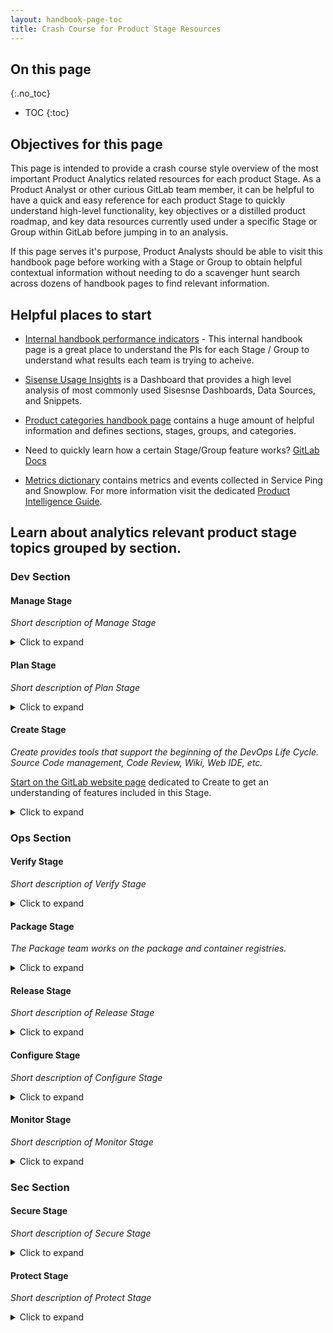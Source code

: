 ```yaml
---
layout: handbook-page-toc
title: Crash Course for Product Stage Resources
---
```


## On this page
{:.no_toc}

- TOC
{:toc}

## Objectives for this page

This page is intended to provide a crash course style overview of the most important Product Analytics related resources for each product Stage.
As a Product Analyst or other curious GitLab team member, it can be helpful to have a quick and easy reference for each product Stage to quickly understand high-level functionality, key objectives or a distilled product roadmap, and key data resources currently used under a specific Stage or Group within GitLab before jumping in to an analysis.

If this page serves it's purpose, Product Analysts should be able to visit this handbook page before working with a Stage or Group to obtain helpful contextual information without needing to do a scavenger hunt search across dozens of handbook pages to find relevant information. 

## Helpful places to start

* [Internal handbook performance indicators](https://internal-handbook.gitlab.io/handbook/company/performance-indicators/) - This internal handbook page is a great place to understand the PIs for each Stage / Group to understand what results each team is trying to acheive.

* [Sisense Usage Insights](https://app.periscopedata.com/app/gitlab/1013112/Sisense-Usage-Insights) is a Dashboard that provides a high level analysis of most commonly used Sisesnse Dashboards, Data Sources, and Snippets.

* [Product categories handbook page](/handbook/product/categories/) contains a huge amount of helpful information and defines sections, stages, groups, and categories.

* Need to quickly learn how a certain Stage/Group feature works? [GitLab Docs](https://docs.gitlab.com/)

* [Metrics dictionary](https://metrics.gitlab.com/) contains metrics and events collected in Service Ping and Snowplow. For more information visit the dedicated [Product Intelligence Guide](/handbook/product/product-intelligence-guide/#metrics-dictionary).

## Learn about analytics relevant product stage topics grouped by section.

### Dev Section

#### Manage Stage
_Short description of Manage Stage_

<details markdown="1"><summary>Click to expand</summary>


##### Top dashboards referenced by this team

[Manage Stage Sisense Topics Page](https://app.periscopedata.com/app/gitlab/topic/Manage-Stage/ab937816bcd24c9291ceb7b6c5e30c49)
_Overall Manage stage pinned dashboards for easy access_

[Manage : Compliance](https://app.periscopedata.com/app/gitlab/663045/Manage:-Compliance-Dashboard)
_Dashboard frequently used by the Compliance Group_


##### Important data documentation

``` sql

SELECT * 
FROM table
WHERE field = stage_name
;
```
_SMAU_

``` sql

SELECT * 
FROM table
WHERE field = stage_name
;
```
_GMAU_

``` sql

SELECT * 
FROM table
WHERE field = stage_name
;
```
_Other_

##### Helpful user research and demos

[Link to user research or demos]()
_Group specification if applicable, brief description of youtube channel linked or specific singular video resource_

##### Product roadmap link

[Link to product roadmap]()
_Resource to understand the long-term goals for this team_

##### OKRs

[Link to OKRs handbook page]()
_Resource to understand the current OKRs for this team_

##### Key handbook pages

[Link to helpful handbook page]()
_Describe why this handbook page is helpful for product analysts_

##### Slack channels

**#slack-channel**
_Description_

##### Team heirarchy

[Link to team heirarchy]()

</details>

#### Plan Stage
_Short description of Plan Stage_

<details markdown="1"><summary>Click to expand</summary>
##### Top dashboards referenced by this team

[Link to a dashboard]()
_Group specification if applicable, brief description of dashboard and how it's used_

[Link to a dashboard]()
_Group specification if applicable, brief description of dashboard and how it's used_

[Link to a dashboard]()
_Group specification if applicable, brief description of dashboard and how it's used_

##### Important data documentation

``` sql

SELECT * 
FROM table
WHERE field = stage_name
;
```
_SMAU_

``` sql

SELECT * 
FROM table
WHERE field = stage_name
;
```
_GMAU_

``` sql

SELECT * 
FROM table
WHERE field = stage_name
;
```
_Other_

##### Helpful user research and demos

[Link to user research or demos]()
_Group specification if applicable, brief description of youtube channel linked or specific singular video resource_

##### Product roadmap link

[Link to product roadmap]()
_Resource to understand the long-term goals for this team_

##### OKRs

[Link to OKRs handbook page]()
_Resource to understand the current OKRs for this team_

##### Key handbook pages

[Link to helpful handbook page]()
_Describe why this handbook page is helpful for product analysts_

##### Slack channels

**#slack-channel**
_Description_

##### Team heirarchy

[Link to team heirarchy]()

</details>

#### Create Stage
_Create provides tools that support the beginning of the DevOps Life Cycle. Source Code management, Code Review, Wiki, Web IDE, etc._

[Start on the GitLab website page](https://about.gitlab.com/features/?stage=create) dedicated to Create to get an understanding of features included in this Stage. 

<details markdown="1"><summary>Click to expand</summary>

##### Top dashboards referenced by this team

* [Create - Code Review Topics page](https://app.periscopedata.com/app/gitlab/topic/Create---Code-Review/abb4786159ef4aa7abad4da4c21b0871)

_Create : Code Review group specific pinned dashboards for easy access_

* [Code Review MAU Metrics](https://app.periscopedata.com/app/gitlab/786738/Code-Review-MAU-Metrics)

_Used frequently by Create : Code Review Group_

* [Editor Extension Category MAU Metrics](https://app.periscopedata.com/app/gitlab/825329/Editor-Extension-Category-MAU-Metrics)

_Used frequently by Create : Code Review Group_

* [Performance indicators internal handbook page](https://internal-handbook.gitlab.io/handbook/company/performance-indicators/product/dev-section/)

_The Create : Gitaly Group primarily uses the Performance Indicators Internal Handbook Page to guide decisions_

* [Handbook page containing engineering analytics dashboards](https://about.gitlab.com/handbook/engineering/development/dev/create/engineering-managers/dashboards/)

_Used by Create Stage Engineering Managers_

##### Important data documentation

``` sql

SELECT * 
FROM table
WHERE field = stage_name
;
```

##### Helpful video resources
_Must be logged into GitLab Unfiltered account_

[Create Stage YouTube playlist](https://www.youtube.com/playlist?list=PL05JrBw4t0KrJEKqwt57ljmbkOuVwaR0d)

[Create Stage UX YouTube playlist](https://www.youtube.com/playlist?list=PL05JrBw4t0KrUvA91eFQedd6zrvH0_kGY)

##### Product roadmap link

[Link to product direction / vision](/handbook/engineering/development/dev/create/#vision)

_Resource to understand the goals for this team_

##### Performance indicators

[Link to performance indicators](https://internal-handbook.gitlab.io/handbook/company/performance-indicators/product/dev-section/)

_Resource to understand the Performance Indicators for the Dev Section - Page can be searched by Stage and Group_

##### Key handbook pages

[Primary Create Stage handbook page](/handbook/engineering/development/dev/create/)

_Contains helpful information about how Create operates and current team members_

##### Slack channels

**#s_create** 

**#s_create_pm**

##### Team members

[Handbook page to find Create team members to collaborate with](/handbook/product/categories/#create-stage)

</details>

### Ops Section

#### Verify Stage
_Short description of Verify Stage_

<details markdown="1"><summary>Click to expand</summary>

##### Top dashboards referenced by this team

[Link to a dashboard]()
_Group specification if applicable, brief description of dashboard and how it's used_

[Link to a dashboard]()
_Group specification if applicable, brief description of dashboard and how it's used_

[Link to a dashboard]()
_Group specification if applicable, brief description of dashboard and how it's used_

##### Important data documentation

``` sql

SELECT * 
FROM table
WHERE field = stage_name
;
```
_SMAU_

``` sql

SELECT * 
FROM table
WHERE field = stage_name
;
```
_GMAU_

``` sql

SELECT * 
FROM table
WHERE field = stage_name
;
```
_Other_

##### Helpful user research and demos

[Link to user research or demos]()
_Group specification if applicable, brief description of youtube channel linked or specific singular video resource_

##### Product roadmap link

[Link to product roadmap]()
_Resource to understand the long-term goals for this team_

##### OKRs

[Link to OKRs handbook page]()
_Resource to understand the current OKRs for this team_

##### Key handbook pages

[Link to helpful handbook page]()
_Describe why this handbook page is helpful for product analysts_

##### Slack Channels

**#slack-channel**
_Description_

##### Team heirarchy

[Link to team heirarchy]()

</details>

#### Package Stage
_The Package team works on the package and container registries._

<details markdown="1"><summary>Click to expand</summary>

##### Top dashboards referenced by this team

* [Package GitLab.com Stage Activity](https://app.periscopedata.com/app/gitlab/527857/Package-GitLab.com-Stage-Activity-Dashboard)

_Primarily time series analyses for Package features on GitLab.com_

* [Package: User Adoption and Growth](https://app.periscopedata.com/app/gitlab/805350/Package:-User-Adoption-and-Growth)

_Primarily time series analyses including both SaaS and SM usage of Package features_

* [Package customer adoption](https://app.periscopedata.com/app/gitlab/877343/Package-customer-adoption)

_Customer specific data tables regarding specific Package feature usage_

* [Package: Costs](https://app.periscopedata.com/app/gitlab/1011032/Package:-Costs)

_WIP dashboard analyzing GCP costs associated with general 'registry' costs. There are outstanding questions about GCP tables that may impact these analyses in the future._

##### Important data documentation

``` sql

SELECT * 
FROM table
;
```


##### Helpful user research and demos

[User Interviews YouTube Channel](https://www.youtube.com/playlist?list=PL05JrBw4t0KpxCv3B5S-6LFCpBB6NCnga)

_General and feature specific user interviews for the Package team_

[Demos and Speedruns](/handbook/engineering/development/ops/package/#demos--speedruns)

_Package Handbook section with feature and roadmap demos_

##### Product roadmap link

[Link to product roadmap](/handbook/engineering/development/ops/package/#roadmap)

_Resource to understand the long-term goals for this team_

##### OKRs

[Link to OKRs handbook page](/handbook/engineering/development/ops/package/#okrs)

_Resource to understand the current OKRs for this team_

##### Key documentation

[Main Package Team Handbook Page](/handbook/engineering/development/ops/package)

_It can be helpful to search for specific topics on the Package team's main page_

[GitLab Docs Package Page](https://docs.gitlab.com/ee/administration/packages/)

_GitLab Docs are awesome!_

##### Slack channels

**#s_package** 

##### Team heirarchy

[List of team members to contact if needed](/handbook/engineering/development/ops/package/#team-members)

</details>

#### Release Stage
_Short description of Release Stage_

<details markdown="1"><summary>Click to expand</summary>

##### Top dashboards referenced by this team

[Link to a dashboard]()
_Group specification if applicable, brief description of dashboard and how it's used_

[Link to a dashboard]()
_Group specification if applicable, brief description of dashboard and how it's used_

[Link to a dashboard]()
_Group specification if applicable, brief description of dashboard and how it's used_

##### Important data documentation

``` sql

SELECT * 
FROM table
WHERE field = stage_name
;
```
_SMAU_

``` sql

SELECT * 
FROM table
WHERE field = stage_name
;
```
_GMAU_

``` sql

SELECT * 
FROM table
WHERE field = stage_name
;
```
_Other_

##### Helpful user research and demos

[Link to user research or demos]()
_Group specification if applicable, brief description of youtube channel linked or specific singular video resource_

##### Product roadmap link

[Link to product roadmap]()
_Resource to understand the long-term goals for this team_

##### OKRs

[Link to OKRs handbook page]()
_Resource to understand the current OKRs for this team_

##### Key handbook pages

[Link to helpful handbook page]()
_Describe why this handbook page is helpful for product analysts_

##### Slack Channels

**#slack-channel**
_Description_

##### Team heirarchy

[Link to team heirarchy]()

</details>

#### Configure Stage
_Short description of Configure Stage_

<details markdown="1"><summary>Click to expand</summary>

##### Top dashboards referenced by this team

[Link to a dashboard]()
_Group specification if applicable, brief description of dashboard and how it's used_

[Link to a dashboard]()
_Group specification if applicable, brief description of dashboard and how it's used_

[Link to a dashboard]()
_Group specification if applicable, brief description of dashboard and how it's used_

##### Important data documentation

``` sql

SELECT * 
FROM table
WHERE field = stage_name
;
```
_SMAU_

``` sql

SELECT * 
FROM table
WHERE field = stage_name
;
```
_GMAU_

``` sql

SELECT * 
FROM table
WHERE field = stage_name
;
```
_Other_

##### Helpful user research and demos

[Link to user research or demos]()
_Group specification if applicable, brief description of youtube channel linked or specific singular video resource_

##### Product roadmap link

[Link to product roadmap]()
_Resource to understand the long-term goals for this team_

##### OKRs

[Link to OKRs handbook page]()
_Resource to understand the current OKRs for this team_

##### Key handbook pages

[Link to helpful handbook page]()
_Describe why this handbook page is helpful for product analysts_

##### Slack Channels

**#slack-channel**
_Description_

##### Team heirarchy

[Link to team heirarchy]()


</details>

#### Monitor Stage
_Short description of Monitor Stage_

<details markdown="1"><summary>Click to expand</summary>

##### Top dashboards referenced by this team

[Link to a dashboard]()
_Group specification if applicable, brief description of dashboard and how it's used_

[Link to a dashboard]()
_Group specification if applicable, brief description of dashboard and how it's used_

[Link to a dashboard]()
_Group specification if applicable, brief description of dashboard and how it's used_

##### Important data documentation

``` sql

SELECT * 
FROM table
WHERE field = stage_name
;
```
_SMAU_

``` sql

SELECT * 
FROM table
WHERE field = stage_name
;
```
_GMAU_

``` sql

SELECT * 
FROM table
WHERE field = stage_name
;
```
_Other_

##### Helpful user research and demos

[Link to user research or demos]()
_Group specification if applicable, brief description of youtube channel linked or specific singular video resource_

##### Product roadmap link

[Link to product roadmap]()
_Resource to understand the long-term goals for this team_

##### OKRs

[Link to OKRs handbook page]()
_Resource to understand the current OKRs for this team_

##### Key handbook pages

[Link to helpful handbook page]()
_Describe why this handbook page is helpful for product analysts_

##### Slack Channels

**#slack-channel**
_Description_

##### Team heirarchy

[Link to team heirarchy]()

</details>

### Sec Section


#### Secure Stage
_Short description of Secure Stage_

<details markdown="1"><summary>Click to expand</summary>

##### Top dashboards referenced by this team

[Dynamic Analysis Metrics](https://app.periscopedata.com/app/gitlab/703762/WIP:-Dynamic-Analysis-metrics)
_PIs and metrics for the Secure:Dynamic Analysis Group_

[Link to a dashboard]()
_Group specification if applicable, brief description of dashboard and how it's used_

[Link to a dashboard]()
_Group specification if applicable, brief description of dashboard and how it's used_

##### Important data documentation

``` sql

SELECT * 
FROM table
WHERE field = stage_name
;
```
_SMAU_

``` sql

SELECT * 
FROM table
WHERE field = stage_name
;
```
_GMAU_

``` sql

SELECT * 
FROM table
WHERE field = stage_name
;
```
_Other_

##### Helpful user research and demos

[Link to user research or demos]()
_Group specification if applicable, brief description of youtube channel linked or specific singular video resource_

##### Product roadmap link

[Link to product roadmap]()
_Resource to understand the long-term goals for this team_

##### OKRs

[Link to OKRs handbook page]()
_Resource to understand the current OKRs for this team_

##### Key handbook pages

[Link to helpful handbook page]()
_Describe why this handbook page is helpful for product analysts_

##### Slack Channels

**#slack-channel**
_Description_

##### Team heirarchy

[Link to team heirarchy]()

</details>


#### Protect Stage
_Short description of Protect Stage_

<details markdown="1"><summary>Click to expand</summary>

##### Top dashboards referenced by this team

[Link to a dashboard]()
_Group specification if applicable, brief description of dashboard and how it's used_

[Link to a dashboard]()
_Group specification if applicable, brief description of dashboard and how it's used_

[Link to a dashboard]()
_Group specification if applicable, brief description of dashboard and how it's used_

##### Important data documentation

``` sql

SELECT * 
FROM table
WHERE field = stage_name
;
```
_SMAU_

``` sql

SELECT * 
FROM table
WHERE field = stage_name
;
```
_GMAU_

``` sql

SELECT * 
FROM table
WHERE field = stage_name
;
```
_Other_

##### Helpful user research and demos

[Link to user research or demos]()
_Group specification if applicable, brief description of youtube channel linked or specific singular video resource_

##### Product roadmap link

[Link to product roadmap]()
_Resource to understand the long-term goals for this team_

##### OKRs

[Link to OKRs handbook page]()
_Resource to understand the current OKRs for this team_

##### Key handbook pages

[Link to helpful handbook page]()
_Describe why this handbook page is helpful for product analysts_

##### Slack Channels

**#slack-channel**
_Description_

##### Team heirarchy

[Link to team heirarchy]()

</details>
